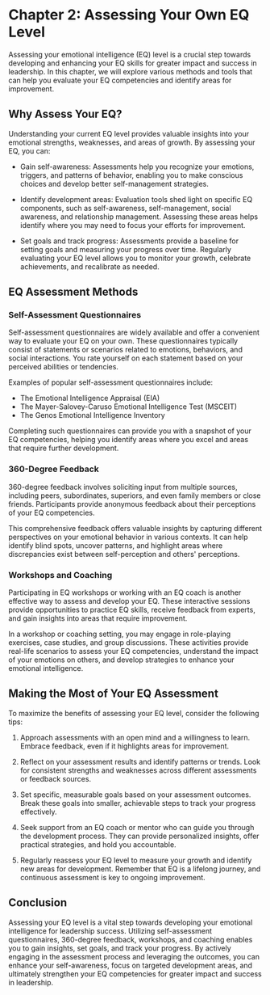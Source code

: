Chapter 2: Assessing Your Own EQ Level
======================================

Assessing your emotional intelligence (EQ) level is a crucial step towards developing and enhancing your EQ skills for greater impact and success in leadership. In this chapter, we will explore various methods and tools that can help you evaluate your EQ competencies and identify areas for improvement.

Why Assess Your EQ?
-------------------

Understanding your current EQ level provides valuable insights into your emotional strengths, weaknesses, and areas of growth. By assessing your EQ, you can:

* Gain self-awareness: Assessments help you recognize your emotions, triggers, and patterns of behavior, enabling you to make conscious choices and develop better self-management strategies.

* Identify development areas: Evaluation tools shed light on specific EQ components, such as self-awareness, self-management, social awareness, and relationship management. Assessing these areas helps identify where you may need to focus your efforts for improvement.

* Set goals and track progress: Assessments provide a baseline for setting goals and measuring your progress over time. Regularly evaluating your EQ level allows you to monitor your growth, celebrate achievements, and recalibrate as needed.

EQ Assessment Methods
---------------------

### Self-Assessment Questionnaires

Self-assessment questionnaires are widely available and offer a convenient way to evaluate your EQ on your own. These questionnaires typically consist of statements or scenarios related to emotions, behaviors, and social interactions. You rate yourself on each statement based on your perceived abilities or tendencies.

Examples of popular self-assessment questionnaires include:

* The Emotional Intelligence Appraisal (EIA)
* The Mayer-Salovey-Caruso Emotional Intelligence Test (MSCEIT)
* The Genos Emotional Intelligence Inventory

Completing such questionnaires can provide you with a snapshot of your EQ competencies, helping you identify areas where you excel and areas that require further development.

### 360-Degree Feedback

360-degree feedback involves soliciting input from multiple sources, including peers, subordinates, superiors, and even family members or close friends. Participants provide anonymous feedback about their perceptions of your EQ competencies.

This comprehensive feedback offers valuable insights by capturing different perspectives on your emotional behavior in various contexts. It can help identify blind spots, uncover patterns, and highlight areas where discrepancies exist between self-perception and others' perceptions.

### Workshops and Coaching

Participating in EQ workshops or working with an EQ coach is another effective way to assess and develop your EQ. These interactive sessions provide opportunities to practice EQ skills, receive feedback from experts, and gain insights into areas that require improvement.

In a workshop or coaching setting, you may engage in role-playing exercises, case studies, and group discussions. These activities provide real-life scenarios to assess your EQ competencies, understand the impact of your emotions on others, and develop strategies to enhance your emotional intelligence.

Making the Most of Your EQ Assessment
-------------------------------------

To maximize the benefits of assessing your EQ level, consider the following tips:

1. Approach assessments with an open mind and a willingness to learn. Embrace feedback, even if it highlights areas for improvement.

2. Reflect on your assessment results and identify patterns or trends. Look for consistent strengths and weaknesses across different assessments or feedback sources.

3. Set specific, measurable goals based on your assessment outcomes. Break these goals into smaller, achievable steps to track your progress effectively.

4. Seek support from an EQ coach or mentor who can guide you through the development process. They can provide personalized insights, offer practical strategies, and hold you accountable.

5. Regularly reassess your EQ level to measure your growth and identify new areas for development. Remember that EQ is a lifelong journey, and continuous assessment is key to ongoing improvement.

Conclusion
----------

Assessing your EQ level is a vital step towards developing your emotional intelligence for leadership success. Utilizing self-assessment questionnaires, 360-degree feedback, workshops, and coaching enables you to gain insights, set goals, and track your progress. By actively engaging in the assessment process and leveraging the outcomes, you can enhance your self-awareness, focus on targeted development areas, and ultimately strengthen your EQ competencies for greater impact and success in leadership.
